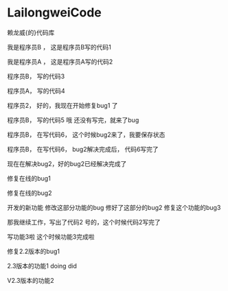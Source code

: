 LailongweiCode
==============

赖龙威{的}代码库

我是程序员B ， 这是程序员B写的代码1

我是程序员A ， 这是程序员A写的代码2

程序员B， 写的代码3

程序员A， 写的代码4

程序员2， 好的，我现在开始修复bug1 了

程序员B， 写的代码5 哦 还没有写完，就来了bug

程序员B， 在写代码6， 这个时候bug2来了，我要保存状态

程序员B， 在写代码6， bug2解决完成后， 代码6写完了

现在在解决bug2，好的bug2已经解决完成了

修复在线的bug1

修复在线的bug2

开发的新功能 修改这部分功能的bug 修好了这部分的bug2 修复这个功能的bug3

那我继续工作，写出了代码2 号的，这个时候代码2写完了

写功能3啦 这个时候功能3完成啦

修复2.2版本的bug1

2.3版本的功能1 doing did

V2.3版本的功能2


